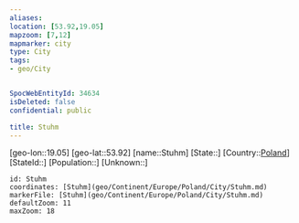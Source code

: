 ```yaml
---
aliases: 
location: [53.92,19.05]
mapzoom: [7,12] 
mapmarker: city 
type: City
tags:
- geo/City


SpocWebEntityId: 34634
isDeleted: false
confidential: public

title: Stuhm
---
```

[geo-lon::19.05]
[geo-lat::53.92]
[name::Stuhm]
[State::]
[Country::[Poland](geo/Continent/Europe/Poland.md)]
[StateId::]
[Population::]
[Unknown::]


```leaflet
id: Stuhm
coordinates: [Stuhm](geo/Continent/Europe/Poland/City/Stuhm.md)
markerFile: [Stuhm](geo/Continent/Europe/Poland/City/Stuhm.md)
defaultZoom: 11 
maxZoom: 18
```


